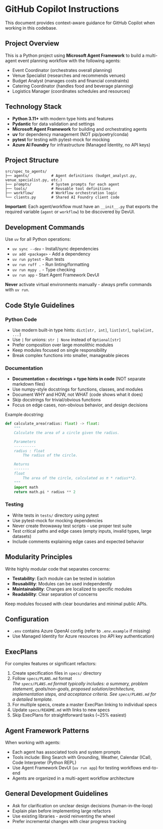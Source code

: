 # GitHub Copilot Instructions

This document provides context-aware guidance for GitHub Copilot when working in this codebase.

## Project Overview

This is a Python project using **Microsoft Agent Framework** to build a multi-agent event planning workflow with the following agents:
- Event Coordinator (orchestrates overall planning)
- Venue Specialist (researches and recommends venues)
- Budget Analyst (manages costs and financial constraints)
- Catering Coordinator (handles food and beverage planning)
- Logistics Manager (coordinates schedules and resources)

## Technology Stack

- **Python 3.11+** with modern type hints and features
- **Pydantic** for data validation and settings
- **Microsoft Agent Framework** for building and orchestrating agents
- **uv** for dependency management (NOT pip/poetry/conda)
- **pytest** for testing with pytest-mock for mocking
- **Azure AI Foundry** for infrastructure (Managed Identity, no API keys)

## Project Structure

```
src/spec_to_agents/
├── agents/          # Agent definitions (budget_analyst.py, venue_specialist.py, etc.)
├── prompts/         # System prompts for each agent
├── tools/           # Reusable tool definitions
├── workflow/        # Workflow orchestration logic
└── clients.py       # Shared AI Foundry client code
```

**Important**: Each agent/workflow must have an `__init__.py` that exports the required variable (`agent` or `workflow`) to be discovered by DevUI.

## Development Commands

Use `uv` for all Python operations:
- `uv sync --dev` - Install/sync dependencies
- `uv add <package>` - Add a dependency
- `uv run pytest` - Run tests
- `uv run ruff .` - Run linting/formatting
- `uv run mypy .` - Type checking
- `uv run app` - Start Agent Framework DevUI

**Never** activate virtual environments manually - always prefix commands with `uv run`.

## Code Style Guidelines

### Python Code
- Use modern built-in type hints: `dict[str, int]`, `list[str]`, `tuple[int, ...]`
- Use `|` for unions: `str | None` instead of `Optional[str]`
- Prefer composition over large monolithic modules
- Keep modules focused on single responsibility
- Break complex functions into smaller, manageable pieces

### Documentation
- **Documentation = docstrings + type hints in code** (NOT separate markdown files)
- Use numpy-style docstrings for functions, classes, and modules
- Document WHY and HOW, not WHAT (code shows what it does)
- Skip docstrings for trivial/obvious functions
- Focus on edge cases, non-obvious behavior, and design decisions

Example docstring:
```python
def calculate_area(radius: float) -> float:
    """
    Calculate the area of a circle given the radius.

    Parameters
    ----------
    radius : float
        The radius of the circle.

    Returns
    -------
    float
        The area of the circle, calculated as π * radius**2.
    """
    import math
    return math.pi * radius ** 2
```

### Testing
- Write tests in `tests/` directory using pytest
- Use pytest-mock for mocking dependencies
- Never create throwaway test scripts - use proper test suite
- Test critical paths and edge cases (empty inputs, invalid types, large datasets)
- Include comments explaining edge cases and expected behavior

## Modularity Principles

Write highly modular code that separates concerns:
- **Testability**: Each module can be tested in isolation
- **Reusability**: Modules can be used independently
- **Maintainability**: Changes are localized to specific modules
- **Readability**: Clear separation of concerns

Keep modules focused with clear boundaries and minimal public APIs.

## Configuration

- `.env` contains Azure OpenAI config (refer to `.env.example` if missing)
- Use Managed Identity for Azure resources (no API key authentication)

## ExecPlans

For complex features or significant refactors:
1. Create specification files in `specs/` directory
2. Follow `specs/PLANS.md` format  
   _The `specs/PLANS.md` format typically includes: a summary, problem statement, goals/non-goals, proposed solution/architecture, implementation steps, and acceptance criteria. See `specs/PLANS.md` for a detailed template._
3. For multiple specs, create a master ExecPlan linking to individual specs
4. Update `specs/README.md` with links to new specs
5. Skip ExecPlans for straightforward tasks (~25% easiest)

## Agent Framework Patterns

When working with agents:
- Each agent has associated tools and system prompts
- Tools include: Bing Search with Grounding, Weather, Calendar (ICal), Code Interpreter (Python REPL)
- Use Agent Framework DevUI (`uv run app`) for testing workflows end-to-end
- Agents are organized in a multi-agent workflow architecture

## General Development Guidelines

- Ask for clarification on unclear design decisions (human-in-the-loop)
- Explain plan before implementing large refactors
- Use existing libraries - avoid reinventing the wheel
- Prefer incremental changes with clear progress tracking
